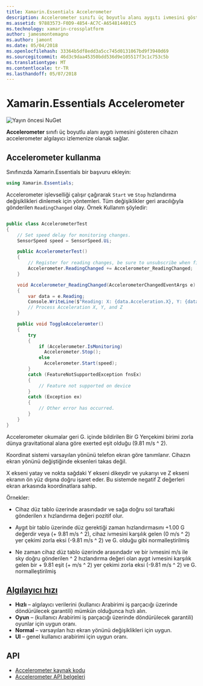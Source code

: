 ```yaml
---
title: Xamarin.Essentials Accelerometer
description: Accelerometer sınıfı üç boyutlu alanı aygıtı ivmesini gösteren cihazın accelerometer algılayıcı izlemenize olanak sağlar.
ms.assetid: 97883573-F0D9-4854-AC7C-A654814401C5
ms.technology: xamarin-crossplatform
author: jamesmontemagno
ms.author: jamont
ms.date: 05/04/2018
ms.openlocfilehash: 33364b5df8edd3a5cc745d0131067bd9f3940d69
ms.sourcegitcommit: 46d3c9daa45350bdd536d9e105517f3c1c753c5b
ms.translationtype: MT
ms.contentlocale: tr-TR
ms.lasthandoff: 05/07/2018
---
```

# <a name="xamarinessentials-accelerometer"></a>Xamarin.Essentials Accelerometer

![Yayın öncesi NuGet](~/media/shared/pre-release.png)

**Accelerometer** sınıfı üç boyutlu alanı aygıtı ivmesini gösteren cihazın accelerometer algılayıcı izlemenize olanak sağlar.

## <a name="using-accelerometer"></a>Accelerometer kullanma

Sınıfınızda Xamarin.Essentials bir başvuru ekleyin:

```csharp
using Xamarin.Essentials;
```

Accelerometer işlevselliği çalışır çağırarak `Start` ve `Stop` hızlandırma değişiklikleri dinlemek için yöntemleri. Tüm değişiklikler geri aracılığıyla gönderilen `ReadingChanged` olay. Örnek Kullanım şöyledir:

```csharp

public class AccelerometerTest
{
    // Set speed delay for monitoring changes.
    SensorSpeed speed = SensorSpeed.Ui;

    public AccelerometerTest()
    {
        // Register for reading changes, be sure to unsubscribe when finished
        Accelerometer.ReadingChanged += Accelerometer_ReadingChanged;
    }

    void Accelerometer_ReadingChanged(AccelerometerChangedEventArgs e)
    {
        var data = e.Reading;
        Console.WriteLine($"Reading: X: {data.Acceleration.X}, Y: {data.Acceleration.Y}, Z: {data.Acceleration.Z}");
        // Process Acceleration X, Y, and Z
    }

    public void ToggleAcceleromter()
    {
        try
        {
            if (Accelerometer.IsMonitoring)
              Accelerometer.Stop();
            else
              Accelerometer.Start(speed);
        }
        catch (FeatureNotSupportedException fnsEx)
        {
            // Feature not supported on device
        }
        catch (Exception ex)
        {
            // Other error has occurred.
        }
    }
}
```

Accelerometer okumalar geri G. içinde bildirilen Bir G Yerçekimi birimi zorla dünya gravitational alana göre exerted eşit olduğu (9.81 m/s ^ 2).

Koordinat sistemi varsayılan yönünü telefon ekran göre tanımlanır. Cihazın ekran yönünü değiştiğinde eksenleri takas değil.

X ekseni yatay ve nokta sağdaki Y ekseni dikeydir ve yukarıyı ve Z ekseni ekranın ön yüz dışına doğru işaret eder. Bu sistemde negatif Z değerleri ekran arkasında koordinatlara sahip.

Örnekler:

* Cihaz düz tablo üzerinde arasındadır ve sağa doğru sol taraftaki gönderilen x hızlandırma değeri pozitif olur.

* Aygıt bir tablo üzerinde düz gerektiği zaman hızlandırmasını +1.00 G değerdir veya (+ 9.81 m/s ^ 2), cihaz ivmesini karşılık gelen (0 m/s ^ 2) yer çekimi zorla eksi (-9.81 m/s ^ 2) ve G. olduğu gibi normalleştirilmiş

* Ne zaman cihaz düz tablo üzerinde arasındadır ve bir ivmesini m/s ile sky doğru gönderilen ^ 2 hızlandırma değeri olan aygıt ivmesini karşılık gelen bir + 9.81 eşit (+ m/s ^ 2) yer çekimi zorla eksi (-9.81 m/s ^ 2) ve G. normalleştirilmiş 

## <a name="sensor-speedxrefxamarinessentialssensorspeed"></a>[Algılayıcı hızı](xref:Xamarin.Essentials.SensorSpeed)

- **Hızlı** – algılayıcı verilerini (kullanıcı Arabirimi iş parçacığı üzerinde döndürülecek garantili) mümkün olduğunca hızlı alın.
- **Oyun** – (kullanıcı Arabirimi iş parçacığı üzerinde döndürülecek garantili) oyunlar için uygun oranı.
- **Normal** – varsayılan hızı ekran yönünü değişiklikleri için uygun.
- **UI** – genel kullanıcı arabirimi için uygun oranı.

## <a name="api"></a>API

- [Accelerometer kaynak kodu](https://github.com/xamarin/Essentials/tree/master/Essentials/Acceleromter)
- [Accelerometer API belgeleri](xref:Xamarin.Essentials.Accelerometer)
